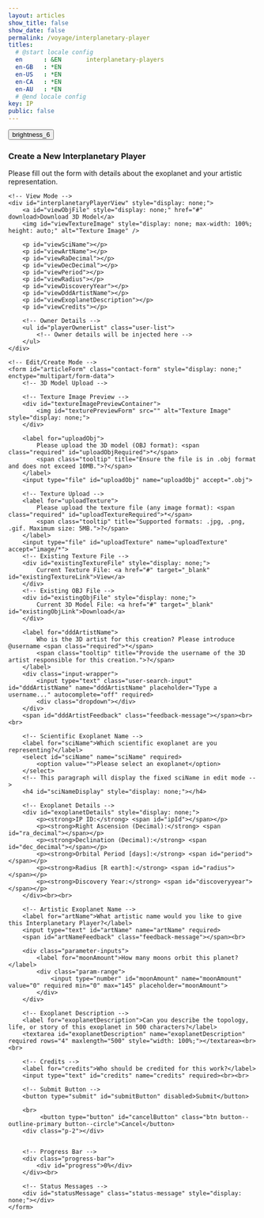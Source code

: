 ```yaml
---
layout: articles
show_title: false
show_date: false
permalink: /voyage/interplanetary-player
titles:
  # @start locale config
  en      : &EN       interplanetary-players
  en-GB   : *EN
  en-US   : *EN
  en-CA   : *EN
  en-AU   : *EN
  # @end locale config
key: IP
public: false
---
```


<div class="form-container">
    <div class="button-container">
        <div class="back-button-container">
            <a href="/voyage" title="Back to Voyage">
                <button id="backButton" class="btn button--outline-primary button--circle">
                    <span class="material-symbols-outlined">brightness_6</span>
                </button>
            </a>
        </div>
        <div class="edit-button-container">
            <button id="editButton" class="btn button--outline-primary button--circle" title="Edit Interplanetary Player" style="display: none;">
                <span class="material-symbols-outlined">edit</span> 
            </button>
        </div>
    </div>
    <h3 id="formTitle">Create a New Interplanetary Player</h3>
    <p>Please fill out the form with details about the exoplanet and your artistic representation.</p>

    <!-- View Mode -->
    <div id="interplanetaryPlayerView" style="display: none;">
        <a id="viewObjFile" style="display: none;" href="#" download>Download 3D Model</a>
        <img id="viewTextureImage" style="display: none; max-width: 100%; height: auto;" alt="Texture Image" />
        
        <p id="viewSciName"></p>
        <p id="viewArtName"></p>
        <p id="viewRaDecimal"></p>
        <p id="viewDecDecimal"></p>
        <p id="viewPeriod"></p>
        <p id="viewRadius"></p>
        <p id="viewDiscoveryYear"></p>
        <p id="viewDddArtistName"></p>
        <p id="viewExoplanetDescription"></p>
        <p id="viewCredits"></p>
        
        <!-- Owner Details -->
        <ul id="playerOwnerList" class="user-list">
            <!-- Owner details will be injected here -->
        </ul>
    </div>
        
    <!-- Edit/Create Mode -->
    <form id="articleForm" class="contact-form" style="display: none;" enctype="multipart/form-data">
        <!-- 3D Model Upload -->

        <!-- Texture Image Preview -->
        <div id="textureImagePreviewContainer">
            <img id="texturePreviewForm" src="" alt="Texture Image" style="display: none;">
        </div>

        <label for="uploadObj">
            Please upload the 3D model (OBJ format): <span class="required" id="uploadObjRequired">*</span>
            <span class="tooltip" title="Ensure the file is in .obj format and does not exceed 10MB.">?</span>
        </label>
        <input type="file" id="uploadObj" name="uploadObj" accept=".obj">

        <!-- Texture Upload -->
        <label for="uploadTexture">
            Please upload the texture file (any image format): <span class="required" id="uploadTextureRequired">*</span>
            <span class="tooltip" title="Supported formats: .jpg, .png, .gif. Maximum size: 5MB.">?</span>
        </label>
        <input type="file" id="uploadTexture" name="uploadTexture" accept="image/*">
        <!-- Existing Texture File -->
        <div id="existingTextureFile" style="display: none;">
            Current Texture File: <a href="#" target="_blank" id="existingTextureLink">View</a>
        </div>
        <!-- Existing OBJ File -->
        <div id="existingObjFile" style="display: none;">
            Current 3D Model File: <a href="#" target="_blank" id="existingObjLink">Download</a>
        </div>

        <label for="dddArtistName">
            Who is the 3D artist for this creation? Please introduce @username <span class="required">*</span>
            <span class="tooltip" title="Provide the username of the 3D artist responsible for this creation.">?</span>
        </label>
        <div class="input-wrapper">
            <input type="text" class="user-search-input" id="dddArtistName" name="dddArtistName" placeholder="Type a username..." autocomplete="off" required>
            <div class="dropdown"></div>
        </div>
        <span id="dddArtistFeedback" class="feedback-message"></span><br><br>

        <!-- Scientific Exoplanet Name -->
        <label for="sciName">Which scientific exoplanet are you representing?</label>
        <select id="sciName" name="sciName" required>
            <option value="">Please select an exoplanet</option>
        </select>
        <!-- This paragraph will display the fixed sciName in edit mode -->
        <h4 id="sciNameDisplay" style="display: none;"></h4>

        <!-- Exoplanet Details -->
        <div id="exoplanetDetails" style="display: none;">
            <p><strong>IP ID:</strong> <span id="ipId"></span></p>
            <p><strong>Right Ascension (Decimal):</strong> <span id="ra_decimal"></span></p>
            <p><strong>Declination (Decimal):</strong> <span id="dec_decimal"></span></p>
            <p><strong>Orbital Period [days]:</strong> <span id="period"></span></p>
            <p><strong>Radius [R earth]:</strong> <span id="radius"></span></p>
            <p><strong>Discovery Year:</strong> <span id="discoveryyear"></span></p>
        </div><br><br>

        <!-- Artistic Exoplanet Name -->
        <label for="artName">What artistic name would you like to give this Interplanetary Player?</label>
        <input type="text" id="artName" name="artName" required>
        <span id="artNameFeedback" class="feedback-message"></span><br>

        <div class="parameter-inputs">
            <label for="moonAmount">How many moons orbit this planet?</label>
            <div class="param-range">
                <input type="number" id="moonAmount" name="moonAmount" value="0" required min="0" max="145" placeholder="moonAmount">
            </div>
        </div>

        <!-- Exoplanet Description -->
        <label for="exoplanetDescription">Can you describe the topology, life, or story of this exoplanet in 500 characters?</label>
        <textarea id="exoplanetDescription" name="exoplanetDescription" required rows="4" maxlength="500" style="width: 100%;"></textarea><br><br>

        <!-- Credits -->
        <label for="credits">Who should be credited for this work?</label>
        <input type="text" id="credits" name="credits" required><br><br>

        <!-- Submit Button -->
        <button type="submit" id="submitButton" disabled>Submit</button>

        <br>
             <button type="button" id="cancelButton" class="btn button--outline-primary button--circle">Cancel</button>
        <div class="p-2"></div>


        <!-- Progress Bar -->
        <div class="progress-bar">
            <div id="progress">0%</div>
        </div><br>

        <!-- Status Messages -->
        <div id="statusMessage" class="status-message" style="display: none;"></div>
    </form>
</div>
<div id="toastContainer" style="position: fixed; top: 20px; right: 20px; z-index: 1000;"></div>

<script>
    // Define submitButton globally
    const submitButton = document.querySelector('#articleForm button[type="submit"]');
    if (!submitButton) {
        console.error('Submit button not found! Please check the selector.');
    }

    // Toast Function for User Notifications
    function showToast(message, type = 'success') {
        const toastContainer = document.getElementById('toastContainer');
        const toast = document.createElement('div');
        const toastId = `toast_${Date.now()}`;
        toast.classList.add('toast');
        toast.setAttribute('id', toastId);
        toast.setAttribute('role', 'alert');
        toast.setAttribute('aria-live', 'assertive');
        toast.setAttribute('aria-atomic', 'true');

        if (type === 'success') {
            toast.classList.add('success');
        } else if (type === 'error') {
            toast.classList.add('error');
        }

        // Close Button
        const closeBtn = document.createElement('button');
        closeBtn.classList.add('close-btn');
        closeBtn.innerHTML = '&times;';
        closeBtn.onclick = () => {
            toast.classList.remove('show');
            setTimeout(() => {
                const toastElem = document.getElementById(toastId);
                if (toastElem) {
                    toastElem.remove();
                }
            }, 500);
        };

        toast.appendChild(closeBtn);
        toast.appendChild(document.createTextNode(message));
        toastContainer.appendChild(toast);

        // Show the toast
        setTimeout(() => {
            toast.classList.add('show');
        }, 100);

        // Automatically hide the toast after 3 seconds
        setTimeout(() => {
            toast.classList.remove('show');
            setTimeout(() => {
                const toastElem = document.getElementById(toastId);
                if (toastElem) {
                    toastElem.remove();
                }
            }, 500);
        }, 3000);
    }

    // URL Parameters
    const urlParams = new URLSearchParams(window.location.search);
    let initialMode = urlParams.get('mode'); // 'edit', 'view', or null
    let playerId = urlParams.get('playerId') || ''; // Default to '' if 'playerId' is not provided.

    // Global Variables
    let playerData = null; // Holds the current player data
    let exoplanetData = {}; // Holds exoplanet data fetched from the API
    const userId = localStorage.getItem('userId'); // Retrieve the logged-in user's ID
    let isOwner = false; // Indicates if the current user is the owner of the player
    let moonAmountInput = null; // Reference to the moonAmount input
    let currentMode = 'create'; // Current mode: 'create', 'edit', 'view'

    // Function to load exoplanet data from the server
    async function loadExoplanetData() {
        try {
            console.log('Fetching exoplanet data from server');
            const response = await fetch('http://media.maar.world:3001/api/interplanetaryplayers/fetchExoplanetData');
            if (!response.ok) {
                throw new Error(`Failed to fetch exoplanet data: ${response.statusText}`);
            }
            const data = await response.json();
            console.log('Exoplanet data fetched:', data);
            
            // Check if data is an array and has at least one element
            if (Array.isArray(data) && data.length > 0) {
                const exoplanetArray = data[0]; // Access the first element
                exoplanetData = {}; // Initialize as an empty object
                
                // Iterate through the exoplanetArray to build exoplanetData
                Object.keys(exoplanetArray).forEach(ipId => {
                    exoplanetData[ipId] = exoplanetArray[ipId];
                });
                
                console.log('Structured Exoplanet Data:', exoplanetData);
                populateExoplanetDropdown();
            } else {
                throw new Error('Exoplanet data is empty or not in the expected format.');
            }
        } catch (error) {
            console.error('Error loading exoplanet data:', error);
            showToast('Failed to load exoplanet data. Please refresh the page.', 'error');
        }
    }

    // Function to populate the exoplanet dropdown with data fetched from the API
    function populateExoplanetDropdown() {
        const selectElement = document.getElementById('sciName');
        selectElement.innerHTML = '<option value="">Please select an exoplanet</option>';

        // Iterate over the keys in exoplanetData
        Object.keys(exoplanetData).forEach(ipId => {
            const exoplanet = exoplanetData[ipId];

            // Only add to the dropdown if artName is null or "null" (string)
            if (!exoplanet.artName || exoplanet.artName === 'null') {
                const option = document.createElement('option');
                option.value = ipId; // Set ipId as the value for the option
                option.textContent = `${ipId}: ${exoplanet.sciName}`; // Display ipId and sciName
                selectElement.appendChild(option);
            }
        });

        console.log('Exoplanet dropdown populated.');
    }

    // Function to Clear Form Fields (Create Mode)
    function clearFormFields() {
        document.getElementById('sciName').value = '';
        document.getElementById('artName').value = '';
        document.getElementById('dddArtistName').value = '';
        document.getElementById('exoplanetDescription').value = '';
        document.getElementById('credits').value = '';
        document.getElementById('uploadObj').value = '';
        document.getElementById('uploadTexture').value = '';
        document.getElementById('moonAmount').value = '0'; // Reset moonAmount to a default value

        // Hide exoplanet details when in create mode.
        document.getElementById('exoplanetDetails').style.display = 'none';
        // Clear artName feedback
        displayArtNameFeedback('', '');
        if (submitButton) {
            submitButton.disabled = true;
        }
    }

    // Function to Set Up Form Listeners
    function setupFormListeners() {
        // Reference to moonAmount input
        moonAmountInput = document.getElementById('moonAmount');
        const cancelButton = document.getElementById('cancelButton');
        const artNameInput = document.getElementById('artName');
        const uploadObjInput = document.getElementById('uploadObj');
        const uploadTextureInput = document.getElementById('uploadTexture');

        // Validate moonAmount to be between 0 and 145
        moonAmountInput.addEventListener('input', function() {
            let value = parseInt(moonAmountInput.value, 10);

            if (isNaN(value) || value < 0) {
                value = 0;
            } else if (value > 145) {
                value = 145;
            }

            moonAmountInput.value = value;
        });

        // Texture Upload Preview
        document.getElementById('uploadTexture').addEventListener('change', function(event) {
            const texturePreview = document.getElementById('texturePreviewForm');
            const file = event.target.files[0];

            if (file) {
                const reader = new FileReader();
                reader.onload = function(e) {
                    texturePreview.src = e.target.result;
                    texturePreview.style.display = 'block';
                };
                reader.readAsDataURL(file);
            } else {
                if (playerData && playerData.ddd.textureURL) {
                    const textureUrl = playerData.ddd.textureURL.startsWith('http')
                        ? playerData.ddd.textureURL
                        : `https://media.maar.world${playerData.ddd.textureURL}`;
                    texturePreview.src = textureUrl;
                    texturePreview.style.display = 'block';
                } else {
                    texturePreview.src = '';
                    texturePreview.style.display = 'none';
                }
            }
        });

        // OBJ Upload Preview (Optional: Similar to Texture Upload)
        document.getElementById('uploadObj').addEventListener('change', function(event) {
            const objFile = event.target.files[0];
            if (objFile) {
                console.log(`OBJ file selected: ${objFile.name}`);
                // Additional preview or validation can be added here if needed
            }
        });

        // Cancel Button Event Listener
        cancelButton.addEventListener('click', function() {
            setFormMode("view");
            console.log("Canceling form editing/creation.");
        });

        // Save form data on input change
        const formElements = document.querySelectorAll('#articleForm input, #articleForm select, #articleForm textarea');

        formElements.forEach(element => {
            element.addEventListener('input', saveFormData);
        });

        // Handle form submission
        document.getElementById('articleForm').addEventListener('submit', function(event) {
            event.preventDefault();
            handleFormSubmission();
        });

        // Handle change in exoplanet selection
        document.getElementById('sciName').addEventListener('change', updateDetails);
    }

    // Function to Update Exoplanet Details on Selection Change
    function updateDetails() {
        const selectedIpId = document.getElementById('sciName').value;
        const detailsDiv = document.getElementById('exoplanetDetails');
        const exoplanet = exoplanetData[selectedIpId]; // Access exoplanet by ipId

        if (!selectedIpId || !exoplanet) {
            detailsDiv.style.display = 'none';
        } else {
            // Populate the details section with exoplanet data
            document.getElementById('ipId').textContent = selectedIpId;
            document.getElementById('ra_decimal').textContent = exoplanet.ra_decimal || 'N/A';
            document.getElementById('dec_decimal').textContent = exoplanet.dec_decimal || 'N/A';
            document.getElementById('period').textContent = exoplanet.period || 'N/A';
            document.getElementById('radius').textContent = exoplanet.radius || 'N/A';
            document.getElementById('discoveryyear').textContent = exoplanet.discoveryyear || 'N/A';
            detailsDiv.style.display = 'block';
        }
    }

    // Function to Save Form Data Locally (Optional)
    function saveFormData() {
        const formData = {
            sciName: document.getElementById('sciName').value,
            artName: document.getElementById('artName').value,
            moonAmount: document.getElementById('moonAmount').value,
            dddArtistName: document.getElementById('dddArtistName').value,
            exoplanetDescription: document.getElementById('exoplanetDescription').value,
            credits: document.getElementById('credits').value
        };
        localStorage.setItem('protoFormData', JSON.stringify(formData));
    }

    // Function to Load Saved Form Data (Optional)
    function loadFormData() {
        const savedData = JSON.parse(localStorage.getItem('protoFormData'));
        if (savedData) {
            document.getElementById('sciName').value = savedData.sciName || '';
            document.getElementById('artName').value = savedData.artName || '';
            document.getElementById('moonAmount').value = savedData.moonAmount || '0';
            document.getElementById('dddArtistName').value = savedData.dddArtistName || '';
            document.getElementById('exoplanetDescription').value = savedData.exoplanetDescription || '';
            document.getElementById('credits').value = savedData.credits || '';
        }
    }

    /**
        * Function to Handle Form Submission with Enhanced Validation
        */
    async function handleFormSubmission() {
        // In Create Mode, ensure both files are uploaded
        if (currentMode === 'create') {
            const objFile = document.getElementById('uploadObj').files[0];
            const textureFile = document.getElementById('uploadTexture').files[0];

            if (!objFile || !textureFile) {
                showToast('Please upload both the 3D model (OBJ) and the texture image before submitting.', 'error');
                return;
            }
        }

        submitForm(); // Proceed with form submission
    }

    /**
        * Function to Submit the Form for Creating or Editing an Interplanetary Player.
        */
    async function submitForm() {
        if (submitButton) {
            submitButton.disabled = true;
            submitButton.textContent = 'Submitting...';
        }

        const method = currentMode === 'edit' ? 'PUT' : 'POST';
        const url = method === 'PUT' 
            ? `http://media.maar.world:3001/api/interplanetaryplayers/${playerId}` 
            : 'http://media.maar.world:3001/api/interplanetaryplayers';

        console.log('Submitting form with method:', method);
        console.log('URL:', url);

        let moonAmount = parseInt(document.getElementById('moonAmount').value, 10);
        moonAmount = isNaN(moonAmount) || moonAmount < 0 ? 0 : moonAmount > 145 ? 145 : moonAmount;

        const selectedIpId = currentMode === 'edit' && playerData ? playerData.ipId : document.getElementById('sciName').value;
        console.log('Selected ipId:', selectedIpId);

        if (!selectedIpId && currentMode !== 'edit') {
            showToast('Please select a valid exoplanet.', 'error');
            if (submitButton) {
                submitButton.disabled = false;
                submitButton.textContent = 'Submit';
            }
            return;
        }

        // Determine sciName based on mode
        let sciName = 'Unknown Exoplanet';
        if (currentMode === 'edit') {
            sciName = document.getElementById('sciNameDisplay').textContent.trim() || 'Unknown Exoplanet';
        } else {
            // Create Mode: Get sciName from selectedIpId
            if (selectedIpId && exoplanetData[selectedIpId]) {
                sciName = exoplanetData[selectedIpId].sciName || 'Unknown Exoplanet';
            }
        }
        console.log('Determined sciName:', sciName);

        // Prepare configData
        const configData = {
            ownerId: userId,
            isPublic: false,
            ipId: selectedIpId,
            artName: document.getElementById('artName').value.trim(),
            moonAmount,
            sciName,
            ra_decimal: parseFloat(document.getElementById('ra_decimal').textContent.replace('Right Ascension (Decimal): ', '')) || 0,
            dec_decimal: parseFloat(document.getElementById('dec_decimal').textContent.replace('Declination (Decimal): ', '')) || 0,
            period: parseFloat(document.getElementById('period').textContent.replace('Orbital Period [days]: ', '')) || 0,
            radius: parseFloat(document.getElementById('radius').textContent.replace('Radius [R earth]: ', '')) || 0,
            discoveryyear: parseInt(document.getElementById('discoveryyear').textContent.replace('Discovery Year: ', ''), 10) || 0,
            description: document.getElementById('exoplanetDescription').value.trim(),
            credits: document.getElementById('credits').value.trim(),
            ddd: {
                dddArtist: document.getElementById('dddArtistName').value.trim(),
                objURL: playerData?.ddd?.objURL || '',
                textureURL: playerData?.ddd?.textureURL || ''
            }
        };

        console.log('Config data to be sent:', configData);

        // Validate Required Fields

        // Check if artName is available before submitting
        const artName = document.getElementById('artName').value.trim();
        const excludeId = currentMode === 'edit' ? playerId : '';
        const isArtNameValid = await checkArtNameAvailability(artName, excludeId);

        if (!isArtNameValid) {
            showToast('Please choose a different Artistic Name.', 'error');
            if (submitButton) {
                submitButton.disabled = false;
                submitButton.textContent = 'Submit';
            }
            return;
        }

        if (!configData.artName) {
            showToast('Artistic Name is required.', 'error');
            if (submitButton) {
                submitButton.disabled = false;
                submitButton.textContent = 'Submit';
            }
            return;
        }

        if (!configData.description) {
            showToast('Exoplanet Description is required.', 'error');
            if (submitButton) {
                submitButton.disabled = false;
                submitButton.textContent = 'Submit';
            }
            return;
        }

        try {
            let fileData = {};

            // Handle File Uploads
            const objFile = document.getElementById('uploadObj').files[0];
            const textureFile = document.getElementById('uploadTexture').files[0];

            if (objFile || textureFile) {
                const uploadFiles = new FormData();
                uploadFiles.append('ipId', selectedIpId);

                if (objFile) {
                    uploadFiles.append('uploadObj', objFile);
                    console.log('Appending obj file:', objFile.name);
                } else if (playerData && playerData.ddd.objURL) {
                    uploadFiles.append('existingObjURL', playerData.ddd.objURL);
                    console.log('Appending existing obj URL:', playerData.ddd.objURL);
                }

                if (textureFile) {
                    uploadFiles.append('uploadTexture', textureFile);
                    console.log('Appending texture file:', textureFile.name);
                } else if (playerData && playerData.ddd.textureURL) {
                    uploadFiles.append('existingTextureURL', playerData.ddd.textureURL);
                    console.log('Appending existing texture URL:', playerData.ddd.textureURL);
                }

                // Upload Files
                const uploadResponse = await fetch('http://media.maar.world:3001/api/interplanetaryplayers/uploadModelFiles', {
                    method: 'POST',
                    body: uploadFiles
                });

                if (!uploadResponse.ok) {
                    throw new Error(`Failed to upload files: ${uploadResponse.statusText}`);
                }

                fileData = await uploadResponse.json();
                console.log('Files uploaded successfully:', fileData);

                // Update configData with new URLs if uploaded
                if (fileData.uploadObjURL) {
                    configData.ddd.objURL = fileData.uploadObjURL;
                }
                if (fileData.uploadTextureURL) {
                    configData.ddd.textureURL = fileData.uploadTextureURL;
                }
            }

            // Update Exoplanet Artistic Name
            if (configData.artName) {
                const updateArtNameResponse = await fetch('http://media.maar.world:3001/api/interplanetaryplayers/updateExoplanet', {
                    method: 'POST',
                    headers: {
                        'Content-Type': 'application/json'
                    },
                    body: JSON.stringify({ ipId: selectedIpId, artName: configData.artName })
                });

                if (!updateArtNameResponse.ok) {
                    throw new Error(`Failed to update artistic name: ${updateArtNameResponse.statusText}`);
                }

                const updateArtNameData = await updateArtNameResponse.json();

                if (!updateArtNameData.artName) {
                    throw new Error('Artistic name update failed.');
                }

                console.log('Artistic name updated successfully:', updateArtNameData);
            }

            // Submit the main form data
            const formResponse = await fetch(url, {
                method: method,
                headers: {
                    'Content-Type': 'application/json'
                },
                body: JSON.stringify(configData)
            });

            if (formResponse.status === 409) {
                // Handle conflict during form submission if applicable
                displayArtNameFeedback('Artistic Name is already taken.', 'error');
                showToast('Please choose a different Artistic Name.', 'error');
                return;
            }

            const formDataResponse = await formResponse.json();
            console.log('Server response:', formDataResponse);

            if (formDataResponse.success) {
                handleSuccessResponse(formDataResponse);
            } else {
                throw new Error(formDataResponse.message || 'An error occurred during submission.');
            }

        } catch (error) {
            console.error('Error:', error);
            showToast(`Error: ${error.message}`, 'error');
        } finally {
            // Re-enable the submit button and reset progress bar
            if (submitButton) {
                submitButton.disabled = false;
                submitButton.textContent = 'Submit';
            }
            document.getElementById('progress').style.width = '0%';
            document.getElementById('progress').textContent = '';
        }
    }

    /**
        * Function to Update the Exoplanet Artistic Name
        */
    async function updateExoplanetArtName(ipId, artName) {
        try {
            console.log('Updating exoplanet artistic name for ipId:', ipId, 'artName:', artName);
            const response = await fetch('http://media.maar.world:3001/api/interplanetaryplayers/updateExoplanet', {
                method: 'POST',
                headers: {
                    'Content-Type': 'application/json'
                },
                body: JSON.stringify({ ipId, artName })
            });

            if (!response.ok) {
                throw new Error(`Failed to update artistic name: ${response.statusText}`);
            }

            const data = await response.json();

            if (!data.artName) {
                throw new Error('Artistic name update failed.');
            }

            console.log('Artistic name updated successfully:', data);
            showToast('Interplanetary Player data updated successfully!', 'success');

            // Reload the player data and switch to view mode
            await loadInterplanetaryPlayersDetails(playerId);
            setFormMode('view');
        } catch (error) {
            console.error('Failed to update artistic name:', error);
            showToast('Failed to update exoplanet artistic name. Please try again.', 'error');
            enableForm();
        }
    }

    // Function to Enable the Form Again (used on error)
    function enableForm() {
        document.getElementById('articleForm').querySelectorAll('input, select, textarea, button').forEach(element => {
            element.disabled = false;
        });
    }

    // Function to Handle Success Response after Creation or Editing
    function handleSuccessResponse(response) {
        // Determine the success message based on the action
        const successMessage = currentMode === 'edit'
            ? 'Interplanetary Player updated successfully!'
            : 'Interplanetary Player created successfully!';
        
        showToast(successMessage, 'success');

        // Clear form data cache
        clearProfileCache(userId);

        // Extract the new player ID from the response
        const newPlayerId = currentMode === 'edit'
            ? response.player._id // Access the player ID when editing
            : response.playerId || response.config._id; // Fall back to playerId or _id when creating

        if (newPlayerId) {
            setTimeout(() => {
                window.location.href = `/voyage/interplanetary-player?mode=view&playerId=${newPlayerId}`;
            }, 1000);
        } else {
            console.error('Player ID not found in the response.');
            showToast('Player ID missing. Please contact support.', 'error');
        }
    }


    // Function to Load Interplanetary Player Details from the Server
    async function loadInterplanetaryPlayersDetails(playerId) {
        try {
            const response = await fetch(`http://media.maar.world:3001/api/interplanetaryplayers/${playerId}`);
            if (!response.ok) {
                throw new Error(`Failed to fetch player details: ${response.statusText}`);
            }
            const data = await response.json();

            if (!data.success) {
                console.error('Error fetching player details:', data.message);
                showToast('Failed to load player details. Please try again.', 'error');
                return;
            }

            playerData = data.player; // Assign fetched data to playerData.
            isOwner = playerData.ownerId === userId; // Check ownership
            console.log('Is user the owner?', isOwner);

            // Show the edit button only if the user is the owner
            const editButton = document.getElementById('editButton');
            if (editButton) {
                editButton.style.display = isOwner ? 'block' : 'none';
            }

            // Populate modes with data
            populateEditMode(playerData);
            populateViewMode(playerData);
        } catch (error) {
            console.error('Error loading interplanetary player details:', error);
            showToast('Error loading player details. Please try again.', 'error');
        }
    }

    // Function to Populate Edit Mode with Player Data
    function populateEditMode(playerData) {
        // Handle sciName: show as text and hide the selector in edit mode
        const sciNameDisplay = document.getElementById('sciNameDisplay');
        const sciNameSelect = document.getElementById('sciName');

        console.log('Player data received:', JSON.stringify(playerData, null, 2));

        if (currentMode === 'edit') {
            // Show the scientific name as plain text and hide the dropdown
            sciNameDisplay.textContent = playerData.sciName || 'Unknown Exoplanet';
            sciNameDisplay.style.display = 'block';
            sciNameSelect.style.display = 'none';
            sciNameSelect.required = false; // Remove the required attribute when hidden

            // Populate other form fields with data from playerData for editing
            document.getElementById('artName').value = playerData.artName || '';
            document.getElementById('moonAmount').value = playerData.moonAmount || '0';
            document.getElementById('ra_decimal').textContent = playerData.ra_decimal?.$numberDecimal || 'N/A';
            document.getElementById('dec_decimal').textContent = playerData.dec_decimal?.$numberDecimal || 'N/A';
            document.getElementById('period').textContent = playerData.period?.$numberDecimal || 'N/A';
            document.getElementById('radius').textContent = playerData.radius?.$numberDecimal || 'N/A';
            document.getElementById('discoveryyear').textContent = playerData.discoveryyear?.$numberDecimal || 'N/A';

            // Populate 3D artist name
            const dddArtistNameField = document.getElementById('dddArtistName');
            dddArtistNameField.value = playerData.ddd?.dddArtist || '';

            // Populate exoplanet description
            document.getElementById('exoplanetDescription').value = playerData.description || '';

            // Populate credits
            document.getElementById('credits').value = playerData.credits || '';

            const baseUrl = 'https://media.maar.world';

            // Display existing OBJ file
            const existingObjFileDiv = document.getElementById('existingObjFile');
            const existingObjLink = document.getElementById('existingObjLink');
            if (playerData.ddd?.objURL) {
                const objUrl = playerData.ddd.objURL.startsWith('http')
                    ? playerData.ddd.objURL
                    : `${baseUrl}${playerData.ddd.objURL}`;
                existingObjLink.href = objUrl;
                existingObjLink.textContent = playerData.ddd.objURL.split('/').pop(); // Show file name
                existingObjFileDiv.style.display = 'block';
            } else {
                existingObjFileDiv.style.display = 'none';
            }

            // Display existing Texture file
            const existingTextureFileDiv = document.getElementById('existingTextureFile');
            const existingTextureLink = document.getElementById('existingTextureLink');
            const texturePreview = document.getElementById('texturePreviewForm');

            if (playerData.ddd?.textureURL) {
                const textureUrl = playerData.ddd.textureURL.startsWith('http')
                    ? playerData.ddd.textureURL
                    : `${baseUrl}${playerData.ddd.textureURL}`;
                existingTextureLink.href = textureUrl;
                existingTextureLink.textContent = playerData.ddd.textureURL.split('/').pop(); // Show file name
                existingTextureFileDiv.style.display = 'block';

                // Display texture image preview
                texturePreview.src = textureUrl;
                texturePreview.alt = `Texture of ${playerData.sciName || 'Exoplanet'}`;
                texturePreview.style.display = 'block';
            } else {
                existingTextureFileDiv.style.display = 'none';
                texturePreview.style.display = 'none';
            }

            // Populate artName feedback and enable submit button
            displayArtNameFeedback('', '');
            if (submitButton) {
                submitButton.disabled = false;
            }

            // In Edit Mode: Make file uploads optional
            document.getElementById('uploadObj').required = false;
            document.getElementById('uploadTexture').required = false;
        }
    }

    // Function to Populate View Mode with Player Data
    function populateViewMode(playerData) {
        // Populate the view container with data and make labels bold
        document.getElementById('viewSciName').innerHTML = `<strong>Scientific Name:</strong> ${playerData.sciName || 'N/A'}`;
        document.getElementById('viewArtName').innerHTML = `<strong>Artistic Name:</strong> ${playerData.artName || 'N/A'}`;
        document.getElementById('viewRaDecimal').innerHTML = `<strong>Right Ascension (Decimal):</strong> ${playerData.ra_decimal?.$numberDecimal || 'N/A'}`;
        document.getElementById('viewDecDecimal').innerHTML = `<strong>Declination (Decimal):</strong> ${playerData.dec_decimal?.$numberDecimal || 'N/A'}`;
        document.getElementById('viewPeriod').innerHTML = `<strong>Orbital Period [days]:</strong> ${playerData.period?.$numberDecimal || 'N/A'}`;
        document.getElementById('viewRadius').innerHTML = `<strong>Radius [R earth]:</strong> ${playerData.radius?.$numberDecimal || 'N/A'}`;
        document.getElementById('viewDiscoveryYear').innerHTML = `<strong>Discovery Year:</strong> ${playerData.discoveryyear?.$numberDecimal || 'N/A'}`;
        
        // **3D Artist as Clickable Handler**
        document.getElementById('viewDddArtistName').innerHTML = `<strong>3D Artist:</strong> ${playerData.ddd?.dddArtist ? `<a href="/xplorer/?username=${encodeURIComponent(playerData.ddd.dddArtist)}" target="_self">@${playerData.ddd.dddArtist}</a>` : 'N/A'}`;
        
        document.getElementById('viewExoplanetDescription').innerHTML = `<strong>Description:</strong> ${playerData.description || 'N/A'}`;
        document.getElementById('viewCredits').innerHTML = `<strong>Credits:</strong> ${playerData.credits || 'N/A'}`;
        
        // Show or hide Download 3D Model link
        const viewObjFile = document.getElementById('viewObjFile');
        if (playerData.ddd?.objURL) {
            viewObjFile.href = playerData.ddd.objURL.startsWith('http') ? playerData.ddd.objURL : `https://media.maar.world${playerData.ddd.objURL}`;
            viewObjFile.textContent = 'Download 3D Model';
            viewObjFile.style.display = 'block';
        } else {
            viewObjFile.style.display = 'none';
        }
        
        // Show or hide Texture Image
        const viewTextureImage = document.getElementById('viewTextureImage');
        if (playerData.ddd?.textureURL) {
            const textureUrl = playerData.ddd.textureURL.startsWith('http') ? playerData.ddd.textureURL : `https://media.maar.world${playerData.ddd.textureURL}`;
            viewTextureImage.src = textureUrl;
            viewTextureImage.alt = `Texture of ${playerData.sciName || 'Exoplanet'}`;
            viewTextureImage.style.display = 'block';
        } else {
            viewTextureImage.style.display = 'none';
        }
        
        // **Populate Interplanetary Player Owner Details**
        populatePlayerOwnerDetails(playerData.ownerDetails);
    }

    /**
        * Function to Populate the Interplanetary Player Owner Details
        */
    function populatePlayerOwnerDetails(ownerDetails) {
        const playerOwnerList = document.getElementById('playerOwnerList');
        
        console.log("Player Owner Data:", ownerDetails);

        if (ownerDetails) {
            playerOwnerList.innerHTML = `
                <li class="user-list-item">
                    <div class="user-profile-pic">
                        <img src="https://media.maar.world${ownerDetails.profileImage || '/default_profile.png'}" alt="${ownerDetails.username}">
                    </div>
                    <div class="user-details">
                        <div class="user-display-name">${ownerDetails.displayName || 'Unknown'}</div>
                        <div class="user-username">
                            <a href="/xplorer/?username=${encodeURIComponent(ownerDetails.username)}" target="_self">
                                @${ownerDetails.username || 'Unknown'}
                            </a>
                        </div>
                    </div>
                </li>`;
        } else {
            playerOwnerList.innerHTML = '<li>No owner details available.</li>';
        }
    }

    /**
        * Function to Clear Cached Profiles.
        */
    function clearProfileCache(userId) {
        if (typeof lscache === 'undefined') {
            console.warn('lscache is not available. Skipping cache clearing.');
            return;
        }

        const cacheKey = `profile_${userId}`;
        const cachedProfile = lscache.get(cacheKey);
        if (cachedProfile) {
            lscache.remove(cacheKey);
            console.log('Profile cache cleared for user');
        } else {
            console.log('No cache found for user');
        }
    }

    // Function to Toggle Between Edit and View Modes
    function toggleEditMode() {
        if (currentMode === 'view') {
            if (playerData) { // Ensure playerData is loaded
                updateURL('edit', playerId);
                setFormMode('edit');
            } else {
                showToast('Player data is still loading. Please wait...', 'error');
                console.warn('Attempted to switch to edit mode before playerData was loaded.');
            }
        } else if (currentMode === 'edit') {
            setFormMode('view');
            updateURL('view', playerId);
            loadInterplanetaryPlayersDetails(playerId); // Reload data to discard changes
        }
    }

    /**
        * Function to Set the Current Mode (View, Edit, Create)
        */
    async function setFormMode(newMode) {
        currentMode = newMode;
        const isViewMode = currentMode === 'view';
        const isEditMode = currentMode === 'edit';
        const isCreateMode = currentMode === 'create';

        // Toggle visibility of form and view sections
        const articleForm = document.getElementById('articleForm');
        const interplanetaryPlayerView = document.getElementById('interplanetaryPlayerView');
        const editButton = document.getElementById('editButton');

        if (isViewMode) {
            interplanetaryPlayerView.style.display = 'block';
            articleForm.style.display = 'none';

            // Set Edit Button to show 'Edit' icon and title
            if (editButton) {
                editButton.innerHTML = `<span class="material-symbols-outlined">edit</span>`;
                editButton.title = 'Edit Interplanetary Player';
                editButton.style.display = isOwner ? 'block' : 'none';
            }

            // Set form title
            const formTitle = document.getElementById('formTitle');
            if (formTitle) {
                formTitle.textContent = 'Interplanetary Player Details';
            }
        } else if (isEditMode) {
            interplanetaryPlayerView.style.display = 'none';
            articleForm.style.display = 'block';

            // Set Edit Button to show 'View' icon and title
            if (editButton) {
                editButton.innerHTML = `<span class="material-symbols-outlined">visibility</span>`;
                editButton.title = 'View Interplanetary Player';
                editButton.style.display = 'block';
            }

            // Set form title
            const formTitle = document.getElementById('formTitle');
            if (formTitle) {
                formTitle.textContent = 'Edit Interplanetary Player';
            }

            // Load the player details again if in edit mode
            if (playerId) {
                await loadInterplanetaryPlayersDetails(playerId);
            }
        } else if (isCreateMode) {
            interplanetaryPlayerView.style.display = 'none';
            articleForm.style.display = 'block';

            // Hide Edit Button in Create Mode
            if (editButton) {
                editButton.style.display = 'none';
            }

            // Set form title
            const formTitle = document.getElementById('formTitle');
            if (formTitle) {
                formTitle.textContent = 'Create a New Interplanetary Player';
            }

            // Clear the form fields if in create mode
            clearFormFields();

            // In Create Mode: Make file uploads required
            document.getElementById('uploadObj').required = true;
            document.getElementById('uploadTexture').required = true;

            // Initially disable the submit button until both files are uploaded
            const submitButton = document.getElementById('submitButton');
            if (submitButton) {
                submitButton.disabled = true;
            }

            // Add event listeners to file inputs to monitor file selections
            const uploadObjInput = document.getElementById('uploadObj');
            const uploadTextureInput = document.getElementById('uploadTexture');

            uploadObjInput.addEventListener('change', checkFileUploads);
            uploadTextureInput.addEventListener('change', checkFileUploads);
        }
    }

    // Function to Update the URL Without Reloading the Page
    function updateURL(mode, playerId) {
        const newURL = `/voyage/interplanetary-player?mode=${mode}&playerId=${playerId}`;
        if (history.pushState) {
            history.pushState({ mode, playerId }, '', newURL);
        } else {
            // Fallback for older browsers
            window.location.href = newURL;
        }
    }

    // Event Listener for Edit Button
    const editButtonElement = document.getElementById('editButton');
    if (editButtonElement) {
        editButtonElement.addEventListener('click', function(event) {
            event.preventDefault(); // Prevent default button behavior
            toggleEditMode(); // Toggle between view and edit modes
        });
    }

    // Handle Browser Navigation (Back/Forward)
    window.addEventListener('popstate', (event) => {
        if (event.state) {
            setFormMode(event.state.mode);
        } else {
            // Default to view mode if no state is available
            setFormMode('view');
        }
    });

    // Initialize the Form on Page Load
    document.addEventListener('DOMContentLoaded', async () => {
        setupFormListeners();
        loadExoplanetData();
        setupArtNameValidation();

        // Determine initial mode based on URL parameters
        if (initialMode === 'edit' && playerId) {
            currentMode = 'edit';
            await loadInterplanetaryPlayersDetails(playerId);
        } else if (playerId) {
            currentMode = 'view';
            await loadInterplanetaryPlayersDetails(playerId);
        } else {
            currentMode = 'create';
            clearFormFields();
        }

        setFormMode(currentMode);

        // Push the initial state to history
        history.replaceState({ mode: currentMode, playerId }, '', window.location.href);
    });

    /**
     * Function to Check the Availability of artName.
     */
    async function checkArtNameAvailability(artName, excludeId = '') {
        const submitButton = document.querySelector('#articleForm button[type="submit"]');
        if (!artName.trim()) {
            displayArtNameFeedback('Artistic Name is required.', 'error');
            if (submitButton) {
                submitButton.disabled = true;
            }
            return false;
        }

        try {
            const params = new URLSearchParams({ name: artName.trim() });
            if (excludeId) {
                params.append('excludeId', excludeId);
            }

            const response = await fetch(`http://media.maar.world:3001/api/interplanetaryplayers/checkArtName?${params.toString()}`);
        
            if (response.status === 200) {
                const data = await response.json();
                if (data.success) {
                    displayArtNameFeedback('Artistic Name is available.', 'success');
                    if (submitButton) {
                        submitButton.disabled = false;
                    }
                    return true;
                } else {
                    displayArtNameFeedback('Error checking name. Please try again.', 'error');
                    if (submitButton) {
                        submitButton.disabled = true;
                    }
                    return false;
                }
            } else if (response.status === 409) {
                // Handle 409 Conflict gracefully without logging
                displayArtNameFeedback('Artistic Name is already taken.', 'error');
                showToast('Please choose a different Artistic Name.', 'error');

                if (submitButton) {
                    submitButton.disabled = true;
                }
                return false;
            } else {
                // Handle other unexpected statuses
                displayArtNameFeedback('Error checking name. Please try again.', 'error');
                if (submitButton) {
                    submitButton.disabled = true;
                }
                return false;
            }
        } catch (error) {
            // Only log unexpected errors
            console.error('Error checking artName availability:', error);
            displayArtNameFeedback('Error checking name. Please try again.', 'error');
            if (submitButton) {
                submitButton.disabled = true;
            }
            return false;
        }
    }

    /**
        * Function to Display Feedback Messages for artName.
        */
    function displayArtNameFeedback(message, type) {
        const feedbackElem = document.getElementById('artNameFeedback');
        const artNameInput = document.getElementById('artName');

        feedbackElem.textContent = message;
        feedbackElem.className = 'feedback-message'; // Reset classes

        artNameInput.classList.remove('feedback-success', 'feedback-error'); // Reset classes

        if (type === 'success') {
            feedbackElem.classList.add('feedback-success');
            artNameInput.classList.add('feedback-success');
        } else if (type === 'error') {
            feedbackElem.classList.add('feedback-error');
            artNameInput.classList.add('feedback-error');
        }
    }

    /**
     * Function to Check if Both Files are Uploaded in Create Mode
     */
    function checkFileUploads() {
        if (currentMode !== 'create') {
            return; // Only enforce in create mode
        }

        const objFile = document.getElementById('uploadObj').files[0];
        const textureFile = document.getElementById('uploadTexture').files[0];
        const submitButton = document.getElementById('submitButton');

        if (objFile && textureFile) {
            submitButton.disabled = false;
        } else {
            submitButton.disabled = true;
        }
    }

    /**
     * Function to Handle Form Submission with Enhanced Validation
     */
    async function handleFormSubmission() {
        // In Create Mode, ensure both files are uploaded
        if (currentMode === 'create') {
            const objFile = document.getElementById('uploadObj').files[0];
            const textureFile = document.getElementById('uploadTexture').files[0];

            if (!objFile || !textureFile) {
                showToast('Please upload both the 3D model (OBJ) and the texture image before submitting.', 'error');
                return;
            }
        }

        submitForm(); // Proceed with form submission
    }

    /**
     * Function to Set Up artName Validation with Debounce
     */
    function setupArtNameValidation() {
        const artNameInput = document.getElementById('artName');

        let debounceTimeout = null;

        // Debounce function to limit the number of API calls
        artNameInput.addEventListener('input', () => {
            clearTimeout(debounceTimeout);
            debounceTimeout = setTimeout(async () => {
                const artName = artNameInput.value;
                const excludeId = currentMode === 'edit' ? playerId : '';
                await checkArtNameAvailability(artName, excludeId);
            }, 500); // Wait for 500ms after the user stops typing
        });

        // Also check on blur (when the user leaves the field)
        artNameInput.addEventListener('blur', async () => {
            const artName = artNameInput.value;
            const excludeId = currentMode === 'edit' ? playerId : '';
            await checkArtNameAvailability(artName, excludeId);
        });
    }
</script>
